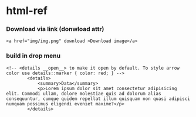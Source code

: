 # html-ref

### Download via link (donwload attr)

`<a href="img/img.png" download >Download image</a>`

### build in drop menu

```
<!-- <details __open__> to make it open by default. To style arrow color use details::marker { color: red; } -->
        <details>
            <summary>Data</summary>
            <p>Lorem ipsum dolor sit amet consectetur adipisicing elit. Commodi ullam, dolore molestiae quis ad dolorum alias consequuntur, cumque quidem repellat illum quisquam non quasi adipisci numquam possimus eligendi eveniet maxime?</p>
        </details>

```
